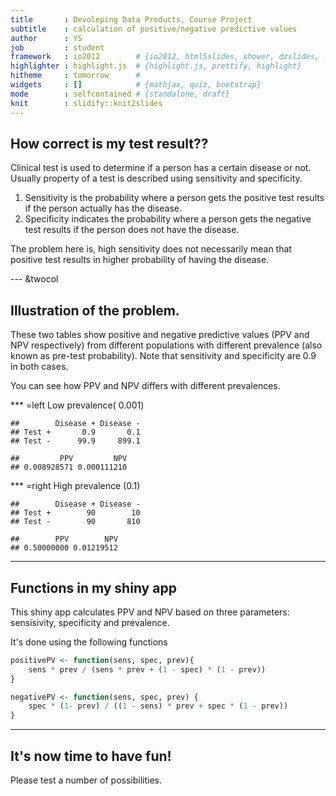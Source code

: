 ```yaml
---
title       : Devoleping Data Products, Course Project
subtitle    : calculation of positive/negative predictive values
author      : YS
job         : student
framework   : io2012        # {io2012, html5slides, shower, dzslides, ...}
highlighter : highlight.js  # {highlight.js, prettify, highlight}
hitheme     : tomorrow      # 
widgets     : []            # {mathjax, quiz, bootstrap}
mode        : selfcontained # {standalone, draft}
knit        : slidify::knit2slides
--- 
```


## How correct is my test result??

Clinical test is used to determine if a person has a certain disease or not.
Usually property of a test is described using sensitivity and specificity.

1. Sensitivity is the probability where a person gets the positive test results if the person actually has the disease.
2. Specificity indicates the probability where a person gets the negative test results if the person does not have the disease.

The problem here is, high sensitivity does not necessarily mean that positive test
results in higher probability of having the disease.

--- &twocol

## Illustration of the problem.
These two tables show positive and negative predictive values 
(PPV and NPV respectively) from different
populations with different prevalence (also known as pre-test probability). Note
that sensitivity and specificity are 0.9 in both cases.

You can see how PPV and NPV differs with different prevalences.

*** =left
Low prevalence( 0.001)

```
##        Disease + Disease -
## Test +       0.9       0.1
## Test -      99.9     899.1
```

```
##         PPV         NPV 
## 0.008928571 0.000111210
```

*** =right
High prevalence (0.1)

```
##        Disease + Disease -
## Test +        90        10
## Test -        90       810
```

```
##        PPV        NPV 
## 0.50000000 0.01219512
```

---

## Functions in my shiny app
This shiny app calculates PPV and NPV based on
three parameters: sensisivity, specificity and prevalence.

It's done using the following functions

```r
positivePV <- function(sens, spec, prev){
    sens * prev / (sens * prev + (1 - spec) * (1 - prev))
}

negativePV <- function(sens, spec, prev) {
    spec * (1- prev) / ((1 - sens) * prev + spec * (1 - prev)) 
}
```

---

## It's now time to have fun!

Please test a number of possibilities.


